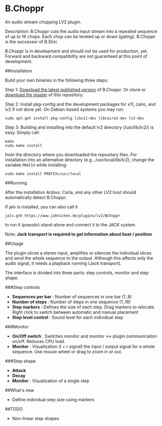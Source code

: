 # B.Choppr
An audio stream chopping LV2 plugin.

Description: B.Choppr cuts the audio input stream into a repeated sequence of up to 16 chops.
Each chop can be leveled up or down (gating). B.Choppr is the successor of B.Slizr.

B.Choppr is in development and should not be used for production, yet. Forward and backward
compatibility are not guaranteed at this point of development.

##Installation


Build your own binaries in the following three steps.

Step 1: [Download the latest published version](https://github.com/sjaehn/BChoppr/releases) of B.Choppr. Or clone or
[download the master](https://github.com/sjaehn/BChoppr/archive/master.zip) of this repository.

Step 2: Install pkg-config and the development packages for x11, cairo, and lv2 if not done yet. On
Debian-based systems you may run:
```
sudo apt-get install pkg-config libx11-dev libcairo2-dev lv2-dev
```

Step 3: Building and installing into the default lv2 directory (/usr/lib/lv2/) is easy. Simply call:

```
make
sudo make install
```

from the directory where you downloaded the repository files. For installation into an
alternative directory (e.g., /usr/local/lib/lv2), change the variable `PREFIX` while installing:

```
sudo make install PREFIX=/usr/local
```


##Running

After the installation Ardour, Carla, and any other LV2 host should automatically detect B.Choppr.

If jalv is installed, you can also call it

```
jalv.gtk https://www.jahnichen.de/plugins/lv2/BChoppr
```

to run it (pseudo) stand-alone and connect it to the JACK system.

Note: **Jack transport is required to get information about beat / position**

##Usage

The plugin slices a stereo input, amplifies or silences the individual slices and send the whole
sequence to the output. Although this affects only the audio signal, it needs a playback running
(Jack transport).

The interface is divided into three parts: step controls, monitor and step shape.

###Step controls
* **Sequences per bar** : Number of sequences in one bar (1..8)
* **Number of steps** : Number of steps in one sequence (1..16)
* **Step markers** : Defines the size of each step. Drag markers to relocate. Right click to switch between automatic and manual placement
* **Step level control** : Sound level for each individual step

###Monitor
* **On/Off switch** : Switches monitor and monitor <-> plugin communication on/off. Reduces CPU load.
* **Monitor** : Visualization (l + r signal) the input / output signal for a whole sequence. Use mouse wheel or drag to zoom in or out.

###Step shape
* **Attack**
* **Decay**
* **Monitor** : Visualization of a single step

##What's new
* Define individual step size using markers

##TODO
* Non-linear step shapes
